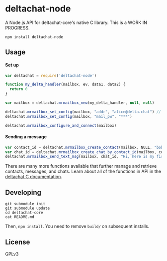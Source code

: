 # deltachat-node

A Node.js API for deltachat-core's native C library. This is a WORK IN
PROGRESS.

```
npm install deltachat-node
```

## Usage

#### Set up
```js
var deltachat = require('deltachat-node')

function my_delta_handler(mailbox, ev, data1, data2) {
  return 0
}

var mailbox = deltachat.mrmailbox_new(my_delta_handler, null, null)

deltachat.mrmailbox_set_config(mailbox, "addr", "alice@delta.chat") // use some real test credentials here
deltachat.mrmailbox_set_config(mailbox, "mail_pw", "***") 

deltachat.mrmailbox_configure_and_connect(mailbox)
```

#### Sending a message

```js
var contact_id = deltachat.mrmailbox_create_contact(mailbox, NULL, "bob@delta.chat") // use a real testing address here
var chat_id = deltachat.mrmailbox_create_chat_by_contact_id(mailbox, contact_id)
deltachat.mrmailbox_send_text_msg(mailbox, chat_id, "Hi, here is my first message!");
```

There are many more functions available that further manage and retrieve contacts, messages, and chats. Learn about all of the functions in API in the [deltachat C documentation](https://deltachat.github.io/deltachat-core/html/).

## Developing

```
git submodule init
git submodule update
cd deltachat-core
cat README.md
```

Then, `npm install`. You need to remove `build/` on subsequent installs.

## License
GPLv3

